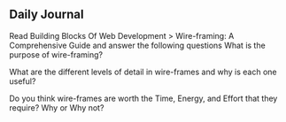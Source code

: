 ## Daily Journal
Read Building Blocks Of Web Development > Wire-framing: A Comprehensive Guide and answer the following questions
What is the purpose of wire-framing?

What are the different levels of detail in wire-frames and why is each one useful?

Do you think wire-frames are worth the Time, Energy, and Effort that they require? Why or Why not?